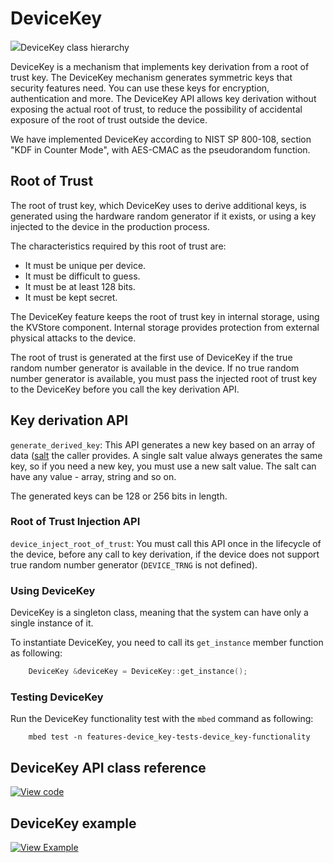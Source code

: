 # DeviceKey

<span class="images">![](https://os.mbed.com/docs/v5.14/mbed-os-api-doxy/classmbed_1_1_device_key.png)<span>DeviceKey class hierarchy</span></span>

DeviceKey is a mechanism that implements key derivation from a root of trust key. The DeviceKey mechanism generates symmetric keys that security features need. You can use these keys for encryption, authentication and more. The DeviceKey API allows key derivation without exposing the actual root of trust, to reduce the possibility of accidental exposure of the root of trust outside the device.

We have implemented DeviceKey according to NIST SP 800-108, section "KDF in Counter Mode", with AES-CMAC as the pseudorandom function.

## Root of Trust

The root of trust key, which DeviceKey uses to derive additional keys, is generated using the hardware random generator if it exists, or using a key injected to the device in the production process.

The characteristics required by this root of trust are:

- It must be unique per device.
- It must be difficult to guess.
- It must be at least 128 bits.
- It must be kept secret.

The DeviceKey feature keeps the root of trust key in internal storage, using the KVStore component. Internal storage provides protection from external physical attacks to the device.

The root of trust is generated at the first use of DeviceKey if the true random number generator is available in the device. If no true random number generator is available, you must pass the injected root of trust key to the DeviceKey before you call the key derivation API.

## Key derivation API

`generate_derived_key`: This API generates a new key based on an array of data ([salt](https://en.wikipedia.org/wiki/Salt_(cryptography)) the caller provides. A single salt value always generates the same key, so if you need a new key, you must use a new salt value. The salt can have any value - array, string and so on.

The generated keys can be 128 or 256 bits in length.

### Root of Trust Injection API

`device_inject_root_of_trust`: You must call this API once in the lifecycle of the device, before any call to key derivation, if the device does not support true random number generator (`DEVICE_TRNG` is not defined).

### Using DeviceKey

DeviceKey is a singleton class, meaning that the system can have only a single instance of it.

To instantiate DeviceKey, you need to call its `get_instance` member function as following:

```c++ TODO
    DeviceKey &deviceKey = DeviceKey::get_instance();
```

### Testing DeviceKey

Run the DeviceKey functionality test with the `mbed` command as following:

```
    mbed test -n features-device_key-tests-device_key-functionality
```

## DeviceKey API class reference

[![View code](https://www.mbed.com/embed/?type=library)](https://os.mbed.com/docs/v5.14/mbed-os-api-doxy/classmbed_1_1_device_key.html)

## DeviceKey example

[![View Example](https://www.mbed.com/embed/?url=https://github.com/ARMmbed/mbed-os-examples-docs_only/blob/master/DeviceKey)](https://github.com/ARMmbed/mbed-os-examples-docs_only/blob/master/DeviceKey/main.cpp)
